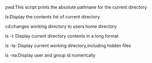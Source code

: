 pwd:This script prints the absolute pathnane for the current directory

ls:Display the contents list of current directory

cd:changes working directory to users home directory

ls -l: Display current directory contents in a long format

ls -la: Display current working directory,including hidden files

ls -na:Display user and group id numerically  
